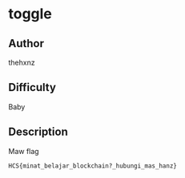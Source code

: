 # toggle

## Author

thehxnz

## Difficulty

Baby

## Description

Maw flag

```
HCS{minat_belajar_blockchain?_hubungi_mas_hanz}
```
